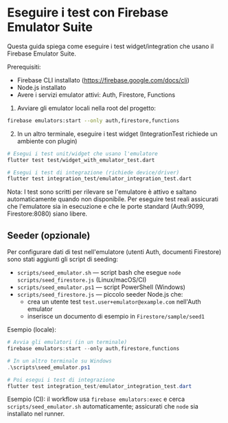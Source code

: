 # Eseguire i test con Firebase Emulator Suite

Questa guida spiega come eseguire i test widget/integration che usano il Firebase Emulator Suite.

Prerequisiti:
- Firebase CLI installato (https://firebase.google.com/docs/cli)
- Node.js installato
- Avere i servizi emulator attivi: Auth, Firestore, Functions

1) Avviare gli emulator locali nella root del progetto:

```bash
firebase emulators:start --only auth,firestore,functions
```

2) In un altro terminale, eseguire i test widget (IntegrationTest richiede un ambiente con plugin)

```bash
# Esegui i test unit/widget che usano l'emulatore
flutter test test/widget_with_emulator_test.dart

# Esegui i test di integrazione (richiede device/driver)
flutter test integration_test/emulator_integration_test.dart
```

Nota: I test sono scritti per rilevare se l'emulatore è attivo e saltano automaticamente quando non disponibile. Per eseguire test reali assicurati che l'emulatore sia in esecuzione e che le porte standard (Auth:9099, Firestore:8080) siano libere.

Seeder (opzionale)
-------------------
Per configurare dati di test nell'emulatore (utenti Auth, documenti Firestore) sono stati aggiunti gli script di seeding:

- `scripts/seed_emulator.sh` — script bash che esegue `node scripts/seed_firestore.js` (Linux/macOS/CI)
- `scripts/seed_emulator.ps1` — script PowerShell (Windows)
- `scripts/seed_firestore.js` — piccolo seeder Node.js che:
	- crea un utente test `test.user+emulator@example.com` nell'Auth emulator
	- inserisce un documento di esempio in `Firestore/sample/seed1`

Esempio (locale):

```powershell
# Avvia gli emulatori (in un terminale)
firebase emulators:start --only auth,firestore,functions

# In un altro terminale su Windows
.\scripts\seed_emulator.ps1

# Poi esegui i test di integrazione
flutter test integration_test/emulator_integration_test.dart
```

Esempio (CI): il workflow usa `firebase emulators:exec` e cerca `scripts/seed_emulator.sh` automaticamente; assicurati che `node` sia installato nel runner.
